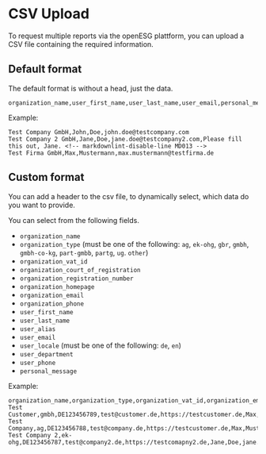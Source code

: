 # CSV Upload

To request multiple reports via the openESG plattform, you can upload a CSV file
containing the required information.

## Default format

The default format is without a head, just the data.

```csv
organization_name,user_first_name,user_last_name,user_email,personal_message
```

Example:

```csv
Test Company GmbH,John,Doe,john.doe@testcompany.com
Test Company 2 GmbH,Jane,Doe,jane.doe@testcompany2.com,Please fill this out, Jane. <!-- markdownlint-disable-line MD013 -->
Test Firma GmbH,Max,Mustermann,max.mustermann@testfirma.de
```

## Custom format

You can add a header to the csv file, to dynamically select, which data do you
want to provide.

You can select from the following fields.

- `organization_name`
- `organization_type` (must be one of the following: `ag`, `ek-ohg`, `gbr`, `gmbh`, `gmbh-co-kg`, `part-gmbb`, `partg`, `ug`. `other`) <!-- markdownlint-disable-line MD013 -->
- `organization_vat_id`
- `organization_court_of_registration`
- `organization_registration_number`
- `organization_homepage`
- `organization_email`
- `organization_phone`
- `user_first_name`
- `user_last_name`
- `user_alias`
- `user_email`
- `user_locale` (must be one of the following: `de`, `en`)
- `user_department`
- `user_phone`
- `personal_message`

Example:

```csv
organization_name,organization_type,organization_vat_id,organization_email,organization_homepage,user_first_name,user_last_name,user_email
Test Customer,gmbh,DE123456789,test@customer.de,https://testcustomer.de,Max,Mustermann,max.mustermann@testcustomer.de
Test Company,ag,DE123456788,test@company.de,https://testcustomer.de,Max,Mustermann,max.mustermann@testcustomer.de
Test Company 2,ek-ohg,DE123456787,test@company2.de,https://testcomapny2.de,Jane,Doe,jane.doe@testcompany2.de
```
